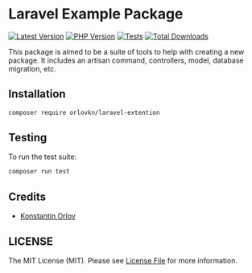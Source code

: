 # Laravel Example Package

<!-- BADGES_START -->
[![Latest Version][badge-release]][packagist]
[![PHP Version][badge-php]][php]
[![Tests][badge-tests]][tests]
[![Total Downloads][badge-downloads]][downloads]

[badge-tests]: https://github.com/juststeveking/laravel-data-object-tools/actions/workflows/test.yml/badge.svg
[badge-release]: https://img.shields.io/packagist/v/juststeveking/laravel-data-object-tools.svg?style=flat-square&label=release
[badge-php]: https://img.shields.io/packagist/php-v/juststeveking/laravel-data-object-tools.svg?style=flat-square
[badge-downloads]: https://img.shields.io/packagist/dt/orlovkn/laravel-extention.svg?style=flat-square&colorB=mediumvioletred

[packagist]: https://packagist.org/packages/orlovkn/laravel-extention
[php]: https://php.net
[downloads]: https://packagist.org/packages/orlovkn/laravel-extention
[tests]: https://github.com/orlovkn/laravel-extention/actions/workflows/test.yml
<!-- BADGES_END -->

This package is aimed to be a suite of tools to help with creating a new package.
It includes an artisan command, controllers, model, database migration, etc.

## Installation

```bash
composer require orlovkn/laravel-extention
```

## Testing

To run the test suite:

```bash
composer run test
```

## Credits

- [Konstantin Orlov](https://github.com/orlovkn)

## LICENSE

The MIT License (MIT). Please see [License File](./LICENSE) for more information.
